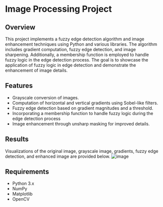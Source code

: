 # Image Processing Project

## Overview

This project implements a fuzzy edge detection algorithm and image enhancement techniques using Python and various libraries. The algorithm includes gradient computation, fuzzy edge detection, and image sharpening. Additionally, a membership function is employed to handle fuzzy logic in the edge detection process. The goal is to showcase the application of fuzzy logic in edge detection and demonstrate the enhancement of image details.

## Features

- Grayscale conversion of images.
- Computation of horizontal and vertical gradients using Sobel-like filters.
- Fuzzy edge detection based on gradient magnitudes and a threshold.
- Incorporating a membership function to handle fuzzy logic during the edge detection process
- Image enhancement through unsharp masking for improved details.

## Results
Visualizations of the original image, grayscale image, gradients, fuzzy edge detection, and enhanced image are provided below. 
![image](https://github.com/ankita2601/Image-and-Video-Processing/assets/119096924/fd391380-3d72-4492-843a-76d5e4f982bd)

## Requirements

- Python 3.x
- NumPy
- Matplotlib
- OpenCV
